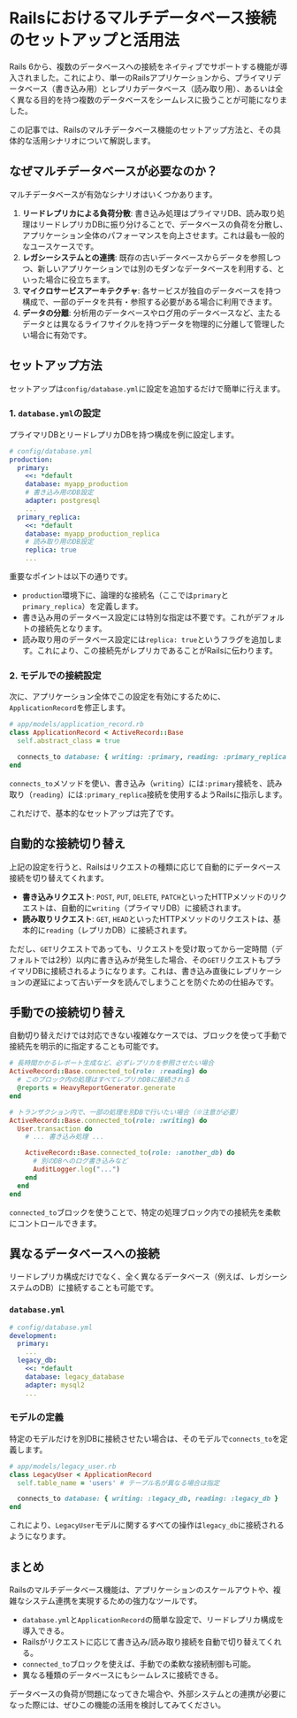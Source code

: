 # Railsにおけるマルチデータベース接続のセットアップと活用法

Rails 6から、複数のデータベースへの接続をネイティブでサポートする機能が導入されました。これにより、単一のRailsアプリケーションから、プライマリデータベース（書き込み用）とレプリカデータベース（読み取り用）、あるいは全く異なる目的を持つ複数のデータベースをシームレスに扱うことが可能になりました。

この記事では、Railsのマルチデータベース機能のセットアップ方法と、その具体的な活用シナリオについて解説します。

## なぜマルチデータベースが必要なのか？

マルチデータベースが有効なシナリオはいくつかあります。

1.  **リードレプリカによる負荷分散**: 書き込み処理はプライマリDB、読み取り処理はリードレプリカDBに振り分けることで、データベースの負荷を分散し、アプリケーション全体のパフォーマンスを向上させます。これは最も一般的なユースケースです。
2.  **レガシーシステムとの連携**: 既存の古いデータベースからデータを参照しつつ、新しいアプリケーションでは別のモダンなデータベースを利用する、といった場合に役立ちます。
3.  **マイクロサービスアーキテクチャ**: 各サービスが独自のデータベースを持つ構成で、一部のデータを共有・参照する必要がある場合に利用できます。
4.  **データの分離**: 分析用のデータベースやログ用のデータベースなど、主たるデータとは異なるライフサイクルを持つデータを物理的に分離して管理したい場合に有効です。

## セットアップ方法

セットアップは`config/database.yml`に設定を追加するだけで簡単に行えます。

### 1. `database.yml`の設定

プライマリDBとリードレプリカDBを持つ構成を例に設定します。

```yaml
# config/database.yml
production:
  primary:
    <<: *default
    database: myapp_production
    # 書き込み用のDB設定
    adapter: postgresql
    ...
  primary_replica:
    <<: *default
    database: myapp_production_replica
    # 読み取り用のDB設定
    replica: true
    ...
```

重要なポイントは以下の通りです。

- `production`環境下に、論理的な接続名（ここでは`primary`と`primary_replica`）を定義します。
- 書き込み用のデータベース設定には特別な指定は不要です。これがデフォルトの接続先となります。
- 読み取り用のデータベース設定には`replica: true`というフラグを追加します。これにより、この接続先がレプリカであることがRailsに伝わります。

### 2. モデルでの接続設定

次に、アプリケーション全体でこの設定を有効にするために、`ApplicationRecord`を修正します。

```ruby
# app/models/application_record.rb
class ApplicationRecord < ActiveRecord::Base
  self.abstract_class = true

  connects_to database: { writing: :primary, reading: :primary_replica }
end
```

`connects_to`メソッドを使い、書き込み（`writing`）には`:primary`接続を、読み取り（`reading`）には`:primary_replica`接続を使用するようRailsに指示します。

これだけで、基本的なセットアップは完了です。

## 自動的な接続切り替え

上記の設定を行うと、Railsはリクエストの種類に応じて自動的にデータベース接続を切り替えてくれます。

- **書き込みリクエスト**: `POST`, `PUT`, `DELETE`, `PATCH`といったHTTPメソッドのリクエストは、自動的に`writing`（プライマリDB）に接続されます。
- **読み取りリクエスト**: `GET`, `HEAD`といったHTTPメソッドのリクエストは、基本的に`reading`（レプリカDB）に接続されます。

ただし、`GET`リクエストであっても、リクエストを受け取ってから一定時間（デフォルトでは2秒）以内に書き込みが発生した場合、その`GET`リクエストもプライマリDBに接続されるようになります。これは、書き込み直後にレプリケーションの遅延によって古いデータを読んでしまうことを防ぐための仕組みです。

## 手動での接続切り替え

自動切り替えだけでは対応できない複雑なケースでは、ブロックを使って手動で接続先を明示的に指定することも可能です。

```ruby
# 長時間かかるレポート生成など、必ずレプリカを参照させたい場合
ActiveRecord::Base.connected_to(role: :reading) do
  # このブロック内の処理はすべてレプリカDBに接続される
  @reports = HeavyReportGenerator.generate
end

# トランザクション内で、一部の処理を別DBで行いたい場合（※注意が必要）
ActiveRecord::Base.connected_to(role: :writing) do
  User.transaction do
    # ... 書き込み処理 ...

    ActiveRecord::Base.connected_to(role: :another_db) do
      # 別のDBへのログ書き込みなど
      AuditLogger.log("...")
    end
  end
end
```

`connected_to`ブロックを使うことで、特定の処理ブロック内での接続先を柔軟にコントロールできます。

## 異なるデータベースへの接続

リードレプリカ構成だけでなく、全く異なるデータベース（例えば、レガシーシステムのDB）に接続することも可能です。

### `database.yml`

```yaml
# config/database.yml
development:
  primary:
    ...
  legacy_db:
    <<: *default
    database: legacy_database
    adapter: mysql2
    ...
```

### モデルの定義

特定のモデルだけを別DBに接続させたい場合は、そのモデルで`connects_to`を定義します。

```ruby
# app/models/legacy_user.rb
class LegacyUser < ApplicationRecord
  self.table_name = 'users' # テーブル名が異なる場合は指定

  connects_to database: { writing: :legacy_db, reading: :legacy_db }
end
```

これにより、`LegacyUser`モデルに関するすべての操作は`legacy_db`に接続されるようになります。

## まとめ

Railsのマルチデータベース機能は、アプリケーションのスケールアウトや、複雑なシステム連携を実現するための強力なツールです。

- `database.yml`と`ApplicationRecord`の簡単な設定で、リードレプリカ構成を導入できる。
- Railsがリクエストに応じて書き込み/読み取り接続を自動で切り替えてくれる。
- `connected_to`ブロックを使えば、手動での柔軟な接続制御も可能。
- 異なる種類のデータベースにもシームレスに接続できる。

データベースの負荷が問題になってきた場合や、外部システムとの連携が必要になった際には、ぜひこの機能の活用を検討してみてください。
